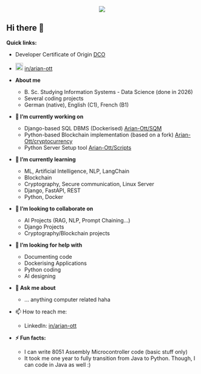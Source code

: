 
<p align="center">
  <img src="https://capsule-render.vercel.app/api?text=Welcome%20to%20my%20GitHub!&animation=fadeIn&type=waving&color=gradient&height=200"/>
</p>

## Hi there 👋

**Quick links:**
- Developer Certificate of Origin [DCO](https://github.com/Arian-Ott/developer-certificate)
- <img src="https://github.com/Arian-Ott/Arian-Ott/assets/88984301/fe85b498-48fe-4d4c-a303-b56e737f74ce" width=20> [in/arian-ott](https://linkedin.com/in/arian-ott)


- **About me**
  - B. Sc. Studying Information Systems - Data Science (done in 2026)
  - Several coding projects
  - German (native), English (C1), French (B1)

- **🔭 I’m currently working on**
  - Django-based SQL DBMS (Dockerised) [Arian-Ott/SQM](https://github.com/Arian-Ott/SQM)
  - Python-based Blockchain implementation (based on a fork) [Arian-Ott/cryptocurrency](https://github.com/Arian-Ott/cryptocurrency)
  - Python Server Setup tool [Arian-Ott/Scripts](https://github.com/Arian-Ott/scripts)
- **🌱 I’m currently learning**
  - ML, Artificial Intelligence, NLP, LangChain
  - Blockchain
  - Cryptography, Secure communication, Linux Server
  - Django, FastAPI, REST
  - Python, Docker
- **👯 I’m looking to collaborate on**
  - AI Projects (RAG, NLP, Prompt Chaining...)
  - Django Projects
  - Cryptography/Blockchain projects
- **🤔 I’m looking for help with**
  - Documenting code
  - Dockerising Applications
  - Python coding
  - AI designing
- **💬 Ask me about**
  - ... anything computer related haha
- 📫 How to reach me:
  - LinkedIn: [in/arian-ott](https://linkedin.com/in/arian-ott)
- **⚡ Fun facts:**
  - I can write 8051 Assembly Microcontroller code (basic stuff only)
  - It took me one year to fully transition from Java to Python. Though, I can code in Java as well :) 
 



<!--
**Arian-Ott/Arian-Ott** is a ✨ _special_ ✨ repository because its `README.md` (this file) appears on your GitHub profile.

Here are some ideas to get you started:


-->
